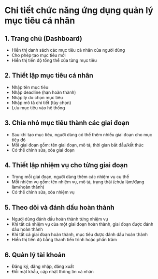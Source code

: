 # Chi tiết chức năng ứng dụng quản lý mục tiêu cá nhân

## 1. Trang chủ (Dashboard)
- Hiển thị danh sách các mục tiêu cá nhân của người dùng
- Cho phép tạo mục tiêu mới
- Hiển thị tiến độ tổng thể của từng mục tiêu

## 2. Thiết lập mục tiêu cá nhân
- Nhập tên mục tiêu
- Nhập deadline (hạn hoàn thành)
- Nhập lý do chọn mục tiêu
- Nhập mô tả chi tiết (tùy chọn)
- Lưu mục tiêu vào hệ thống

## 3. Chia nhỏ mục tiêu thành các giai đoạn
- Sau khi tạo mục tiêu, người dùng có thể thêm nhiều giai đoạn cho mục tiêu đó
- Mỗi giai đoạn gồm: tên giai đoạn, mô tả, thời gian bắt đầu/kết thúc
- Có thể chỉnh sửa, xóa giai đoạn

## 4. Thiết lập nhiệm vụ cho từng giai đoạn
- Trong mỗi giai đoạn, người dùng thêm các nhiệm vụ cụ thể
- Mỗi nhiệm vụ gồm: tên nhiệm vụ, mô tả, trạng thái (chưa làm/đang làm/hoàn thành)
- Có thể chỉnh sửa, xóa nhiệm vụ

## 5. Theo dõi và đánh dấu hoàn thành
- Người dùng đánh dấu hoàn thành từng nhiệm vụ
- Khi tất cả nhiệm vụ của một giai đoạn hoàn thành, giai đoạn được đánh dấu hoàn thành
- Khi tất cả giai đoạn hoàn thành, mục tiêu được đánh dấu hoàn thành
- Hiển thị tiến độ bằng thanh tiến trình hoặc phần trăm

## 6. Quản lý tài khoản
- Đăng ký, đăng nhập, đăng xuất
- Đổi mật khẩu, cập nhật thông tin cá nhân 
